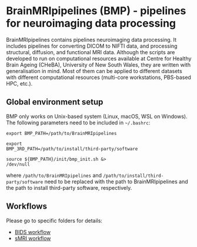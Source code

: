 # BrainMRIpipelines (BMP) - pipelines for neuroimaging data processing

BrainMRIpipelines contains pipelines neuroimaging data processing. It includes pipelines for converting DICOM to NIFTI data, and processing structural, diffusion, and functional MRI data. Although the scripts are developed to run on computational resources available at Centre for Healthy Brain Ageing (CHeBA), University of New South Wales, they are written with generalisation in mind. Most of them can be applied to different datasets with different computational resources (multi-core workstations, PBS-based HPC, etc.).


## Global environment setup

BMP only works on Unix-based system (Linux, macOS, WSL on Windows). The following parameters need to be included in <code>~/.bashrc</code>:


<code>export BMP_PATH=/path/to/BrainMRIpipelines</code>

<code>export BMP_3RD_PATH=/path/to/install/third-party/software</code>

<code>source ${BMP_PATH}/init/bmp_init.sh &> /dev/null</code>


where <code>/path/to/BrainMRIpipelines</code> and <code>/path/to/install/third-party/software</code> need to be replaced with the path to BrainMRIpipelines and the path to install third-party software, respectively.

## Workflows

Please go to specific folders for details:

- [BIDS workflow](https://github.com/JiyangJiang/BrainMRIpipelines/tree/master/BIDS)
- [sMRI workflow](https://github.com/JiyangJiang/BrainMRIpipelines/tree/master/sMRI)
